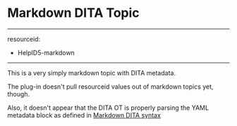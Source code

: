 # Markdown DITA Topic

---
resourceid:
  - HelpID5-markdown
---

This is a very simply markdown topic with DITA metadata.

The plug-in doesn't pull resourceid values out of markdown topics yet, though.

Also, it doesn't appear that the DITA OT is properly parsing the YAML metadata block as defined in [Markdown DITA syntax](https://www.dita-ot.org/dev/reference/markdown/markdown-dita-syntax#metadata)
